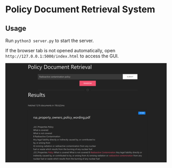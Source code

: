# Policy Document Retrieval System

## Usage

Run `python3 server.py` to start the server.

If the browser tab is not opened automatically, open `http://127.0.0.1:5000/index.html` to access the GUI.

![GUI screenshot](static/gui.png "GUI")
